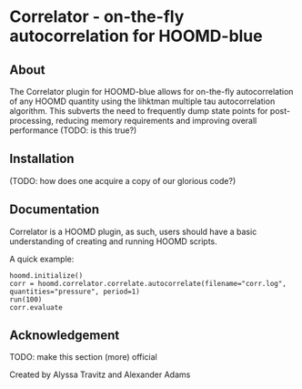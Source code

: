 # Correlator - on-the-fly autocorrelation for HOOMD-blue

## About

The Correlator plugin for HOOMD-blue allows for on-the-fly autocorrelation of any HOOMD quantity using the lihktman multiple tau autocorrelation algorithm.
This subverts the need to frequently dump state points for post-processing, reducing memory requirements and improving overall performance (TODO: is this true?)

## Installation

(TODO: how does one acquire a copy of our glorious code?)

## Documentation

Correlator is a HOOMD plugin, as such, users should have a basic understanding of creating and running HOOMD scripts. 

A quick example:

    hoomd.initialize()
    corr = hoomd.correlator.correlate.autocorrelate(filename="corr.log", quantities="pressure", period=1)
    run(100)
    corr.evaluate

## Acknowledgement

TODO: make this section (more) official

Created by Alyssa Travitz and Alexander Adams

